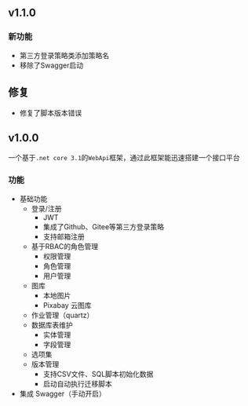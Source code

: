 ## v1.1.0

### 新功能

+ 第三方登录策略类添加策略名
+ 移除了Swagger启动

## 修复

+ 修复了脚本版本错误

## v1.0.0

一个基于`.net core 3.1`的`WebApi`框架，通过此框架能迅速搭建一个接口平台

### 功能

+ 基础功能
  + 登录/注册
    + JWT
    + 集成了Github、Gitee等第三方登录策略
    + 支持邮箱注册
  + 基于RBAC的角色管理
    + 权限管理
    + 角色管理
    + 用户管理
  + 图库
    + 本地图片
    + Pixabay 云图库
  + 作业管理（quartz）
  + 数据库表维护
    + 实体管理
    + 字段管理
  + 选项集
  + 版本管理
    + 支持CSV文件、SQL脚本初始化数据
    + 启动自动执行迁移脚本
+ 集成 Swagger（手动开启）

